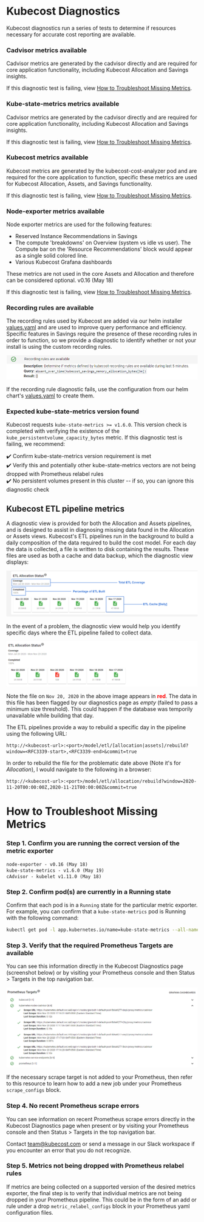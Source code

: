 # Kubecost Diagnostics
Kubecost diagnostics run a series of tests to determine if resources necessary for accurate cost reporting are available. 

### Cadvisor metrics available

Cadvisor metrics are generated by the cadvisor directly and are required for core application functionality, including Kubecost Allocation and Savings insights. 

If this diagnostic test is failing, view [How to Troubleshoot Missing Metrics](#how-to-troubleshoot-missing-metrics). 

### Kube-state-metrics metrics available

Cadvisor metrics are generated by the cadvisor directly and are required for core application functionality, including Kubecost Allocation and Savings insights. 

If this diagnostic test is failing, view [How to Troubleshoot Missing Metrics](#how-to-troubleshoot-missing-metrics). 

### Kubecost metrics available

Kubecost metrics are generated by the kubecost-cost-analyzer pod and are required for the core application to function, specific these metrics are used for Kubecost Allocation, Assets, and Savings functionality. 

If this diagnostic test is failing, view [How to Troubleshoot Missing Metrics](#how-to-troubleshoot-missing-metrics). 

### Node-exporter metrics available

Node exporter metrics are used for the following features:

* Reserved Instance Recommendations in Savings
* The compute 'breakdowns' on Overview (system vs idle vs user). The Compute bar on the 'Resource Recommendations' block would appear as a single solid colored line.
* Various Kubecost Grafana dashboards

These metrics are not used in the core Assets and Allocation and therefore can be considered optional. v0.16 (May 18)

If this diagnostic test is failing, view [How to Troubleshoot Missing Metrics](#how-to-troubleshoot-missing-metrics).

### Recording rules are available

The recording rules used by Kubecost are added via our helm installer [values.yaml](https://github.com/kubecost/cost-analyzer-helm-chart/blob/d01434f0489e110beb1bd727310f60c0b15744ec/cost-analyzer/values.yaml#L257-L298) and are used to improve query performance and efficiency. Specific features in Savings require the presence of these recording rules in order to function, so we provide a diagnostic to identify whether or not your install is using the custom recording rules.

![](images/diagnostics-recording-rules.png)

If the recording rule diagnostic fails, use the configuration from our helm chart's [values.yaml](https://github.com/kubecost/cost-analyzer-helm-chart/blob/d01434f0489e110beb1bd727310f60c0b15744ec/cost-analyzer/values.yaml#L257-L298) to create them.

### Expected kube-state-metrics version found

Kubecost requests `kube-state-metrics >= v1.6.0`. This version check is completed with verifying the existence of the `kube_persistentvolume_capacity_bytes` metric. If this diagnostic test is failing, we recommend:

:heavy_check_mark: Confirm kube-state-metrics version requirement is met<br/>
:heavy_check_mark: Verify this and potentially other kube-state-metrics vectors are not being dropped with Prometheus relabel rules<br/>
:heavy_check_mark: No persistent volumes present in this cluster -- if so, you can ignore this diagnostic check<br/>

## Kubecost ETL pipeline metrics

A diagnostic view is provided for both the Allocation and Assets pipelines, and is designed to assist in diagnosing missing data found in the Allocation or Assets views. Kubecost's ETL pipelines run in the background to build a daily composition of the data required to build the cost model. For each day the data is collected, a file is written to disk containing the results. These files are used as both a cache and data backup, which the diagnostic view displays:

![](images/diagnostics-etl.png)

In the event of a problem, the diagnostic view would help you identify specific days where the ETL pipeline failed to collect data.

![](images/diagnostics-etl-problem.png)

Note the file on `Nov 20, 2020` in the above image appears in <span style="color:red">**red**</span>. The data in this file has been flagged by our diagnostics page as *empty* (failed to pass a minimum size threshold). This could happen if the database was temporily unavailable while building that day.

The ETL pipelines provide a way to rebuild a specific day in the pipeline using the following URL:
```
http://<kubecost-url>:<port>/model/etl/[allocation|assets]/rebuild?window=<RFC3339-start>,<RFC3339-end>&commit=true
```

In order to rebuild the file for the problematic date above (Note it's for _Allocation_), I would navigate to the following in a browser:
```
http://<kubecost-url>:<port>/model/etl/allocation/rebuild?window=2020-11-20T00:00:00Z,2020-11-21T00:00:00Z&commit=true
```


# How to Troubleshoot Missing Metrics

### Step 1. Confirm you are running the correct version of the metric exporter

```
node-exporter - v0.16 (May 18)
kube-state-metrics - v1.6.0 (May 19)
cAdvisor - kubelet v1.11.0 (May 18)
```

### Step 2. Confirm pod(s) are currently in a Running state

Confirm that each pod is in a `Running` state for the particular metric exporter. For example, you can confirm that a `kube-state-metrics` pod is Running with the following command: 

```bash
kubectl get pod -l app.kubernetes.io/name=kube-state-metrics --all-namespaces 
```

### Step 3. Verify that the required Prometheus Targets are available

You can see this information directly in the Kubecost Diagnostics page (screenshot below) or by visiting your Prometheus console and then Status > Targets in the top navigation bar.

![](images/diagnostics-prom-targets.png)

If the necessary scrape target is not added to your Prometheus, then refer to this resource to learn how to add a new job under your Prometheus `scrape_configs` block. 

### Step 4. No recent Prometheus scrape errors

You can see information on recent Prometheus scrape errors directly in the Kubecost Diagnostics page when present or by visiting your Prometheus console and then Status > Targets in the top navigation bar. 

Contact team@kubecost.com or send a message in our Slack workspace if you encounter an error that you do not recognize. 

### Step 5. Metrics not being dropped with Prometheus relabel rules

If metrics are being collected on a supported version of the desired metrics exporter, the final step is to verify that individual metrics are not being dropped in your Prometheus pipeline. This could be in the form of an add or rule under a drop `metric_relabel_configs` block in your Prometheus yaml configuration files. 
